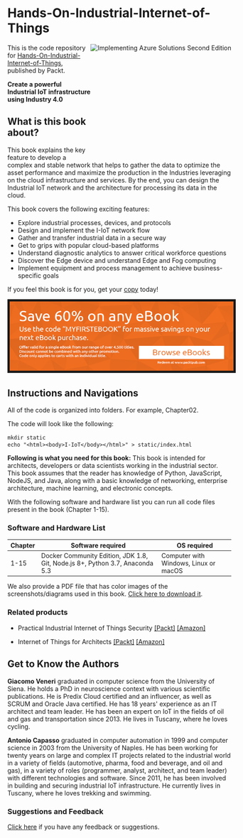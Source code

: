 # Hands-On-Industrial-Internet-of-Things

<a href="https://www2.packtpub.com/hardware-and-creative/hands-industrial-internet-things"><img src="https://packt-type-cloud.s3.amazonaws.com/uploads/sites/2697/2018/11/cover-1.png" alt="Implementing Azure Solutions Second Edition" height="256px" align="right"></a>

This is the code repository for [Hands-On-Industrial-Internet-of-Things](), published by Packt.

**Create a powerful Industrial IoT infrastructure using Industry 4.0**

## What is this book about?
This book explains the key feature to develop a complex and stable network that helps to gather the data to optimize the asset performance and maximize the production in the Industries leveraging on the cloud infrastructure and services. By the end, you can design the Industrial IoT network and the architecture for processing its data in the cloud.

This book covers the following exciting features:
* Explore industrial processes, devices, and protocols
* Design and implement the I-IoT network flow
* Gather and transfer industrial data in a secure way
* Get to grips with popular cloud-based platforms
* Understand diagnostic analytics to answer critical workforce questions
* Discover the Edge device and understand Edge and Fog computing
* Implement equipment and process management to achieve business-specific goals

If you feel this book is for you, get your [copy](https://www.amazon.com/dp/1789343046) today!

<a href="https://www.packtpub.com/?utm_source=github&utm_medium=banner&utm_campaign=GitHubBanner"><img src="https://raw.githubusercontent.com/PacktPublishing/GitHub/master/GitHub.png" 
alt="https://www.packtpub.com/" border="5" /></a>

## Instructions and Navigations
All of the code is organized into folders. For example, Chapter02.

The code will look like the following:
```
mkdir static
echo "<html><body>I-IoT</body></html>" > static/index.html

```

**Following is what you need for this book:**
This book is intended for architects, developers or data scientists working in the industrial sector. This book assumes that the reader has knowledge of Python, JavaScript, NodeJS, and Java, along with a basic knowledge of networking, enterprise architecture, machine learning, and electronic concepts.

With the following software and hardware list you can run all code files present in the book (Chapter 1-15).
### Software and Hardware List
| Chapter | Software required | OS required |
| -------- | ------------------------------------ | ----------------------------------- |
| 1-15 | Docker Community Edition, JDK 1.8, Git, Node.js 8+, Python 3.7, Anaconda 5.3 | Computer with Windows, Linux or macOS |


We also provide a PDF file that has color images of the screenshots/diagrams used in this book. [Click here to download it](https://www.packtpub.com/sites/default/files/downloads/9781789537222_ColorImages.pdf).

### Related products <Paste books from the Other books you may enjoy section>
* Practical Industrial Internet of Things Security [[Packt]](https://india.packtpub.com/in/business/practical-industrial-internet-things-security?utm_source=github&utm_medium=repository&utm_campaign=9781788832687) [[Amazon]](https://www.amazon.com/dp/178883268X)

* Internet of Things for Architects [[Packt]](https://india.packtpub.com/in/hardware-and-creative/internet-things-architects?utm_source=github&utm_medium=repository&utm_campaign=9781788470599) [[Amazon]](https://www.amazon.com/dp/1788470591)
## Get to Know the Authors
**Giacomo Veneri**
graduated in computer science from the University of Siena. He holds a PhD in neuroscience context with various scientific publications. He is Predix Cloud certified and an influencer, as well as SCRUM and Oracle Java certified. He has 18 years' experience as an IT architect and team leader. He has been an expert on IoT in the fields of oil and gas and transportation since 2013. He lives in Tuscany, where he loves cycling.

**Antonio Capasso**
graduated in computer automation in 1999 and computer science in 2003 from the University of Naples. He has been working for twenty years on large and complex IT projects related to the industrial world in a variety of fields (automotive, pharma, food and beverage, and oil and gas), in a variety of roles (programmer, analyst, architect, and team leader) with different technologies and software. Since 2011, he has been involved in building and securing industrial IoT infrastructure. He currently lives in Tuscany, where he loves trekking and swimming.
 

### Suggestions and Feedback
[Click here](https://docs.google.com/forms/d/e/1FAIpQLSdy7dATC6QmEL81FIUuymZ0Wy9vH1jHkvpY57OiMeKGqib_Ow/viewform) if you have any feedback or suggestions.

